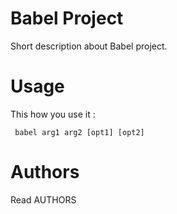 Babel Project
=============

Short description about Babel project.

Usage
=====

This how you use it :

     babel arg1 arg2 [opt1] [opt2]

Authors
=======

Read AUTHORS